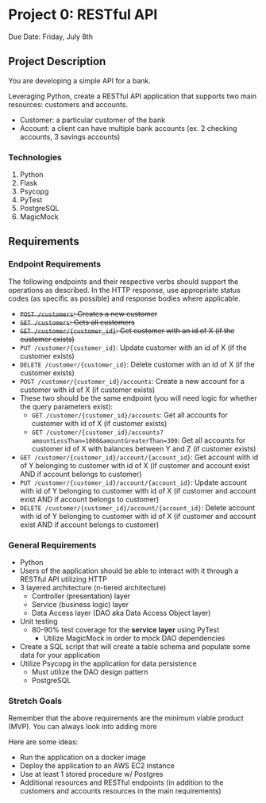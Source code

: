 # Project 0: RESTful API

Due Date: Friday, July 8th

## Project Description
You are developing a simple API for a bank.

Leveraging Python, create a RESTful API application that supports two main resources: customers and accounts.

* Customer: a particular customer of the bank
* Account: a client can have multiple bank accounts (ex. 2 checking accounts, 3 savings accounts)

### Technologies
1. Python
2. Flask
3. Psycopg
4. PyTest
5. PostgreSQL
6. MagicMock

## Requirements

### Endpoint Requirements
The following endpoints and their respective verbs should support the operations as described. In the HTTP response, use appropriate status codes (as specific as possible) and response bodies where applicable.

- ~~`POST /customers`: Creates a new customer~~
- ~~`GET /customers`: Gets all customers~~
- ~~`GET /customer/{customer_id}`: Get customer with an id of X (if the customer exists)~~
- `PUT /customer/{customer_id}`: Update customer with an id of X (if the customer exists)
- `DELETE /customer/{customer_id}`: Delete customer with an id of X (if the customer exists)
- `POST /customer/{customer_id}/accounts`: Create a new account for a customer with id of X (if customer exists)
- These two should be the same endpoint (you will need logic for whether the query parameters exist):
    - `GET /customer/{customer_id}/accounts`: Get all accounts for customer with id of X (if customer exists)
    - `GET /customer/{customer_id}/accounts?amountLessThan=1000&amountGreaterThan=300`: Get all accounts for customer id of X with balances between Y and Z (if customer exists)
- `GET /customer/{customer_id}/account/{account_id}`: Get account with id of Y belonging to customer with id of X (if customer and account exist AND if account belongs to customer)
- `PUT /customer/{customer_id}/account/{account_id}`: Update account with id of Y belonging to customer with id of X (if customer and account exist AND if account belongs to customer)
- `DELETE /customer/{customer_id}/account/{account_id}`: Delete account with id of Y belonging to customer with id of X (if customer and account exist AND if account belongs to customer)

### General Requirements
- Python
- Users of the application should be able to interact with it through a RESTful API utilizing HTTP
- 3 layered architecture (n-tiered architecture)
    - Controller (presentation) layer
    - Service (business logic) layer
    - Data Access layer (DAO aka Data Access Object layer)
- Unit testing
    - 80-90% test coverage for the **service layer** using PyTest
        - Utilize MagicMock in order to mock DAO dependencies
- Create a SQL script that will create a table schema and populate some data for your application
- Utilize Psycopg in the application for data persistence
    - Must utilize the DAO design pattern
    - PostgreSQL

### Stretch Goals
Remember that the above requirements are the minimum viable product (MVP). You can always look into adding more

Here are some ideas:
- Run the application on a docker image
- Deploy the application to an AWS EC2 instance
- Use at least 1 stored procedure w/ Postgres
- Additional resources and RESTful endpoints (in addition to the customers and accounts resources in the main requirements)